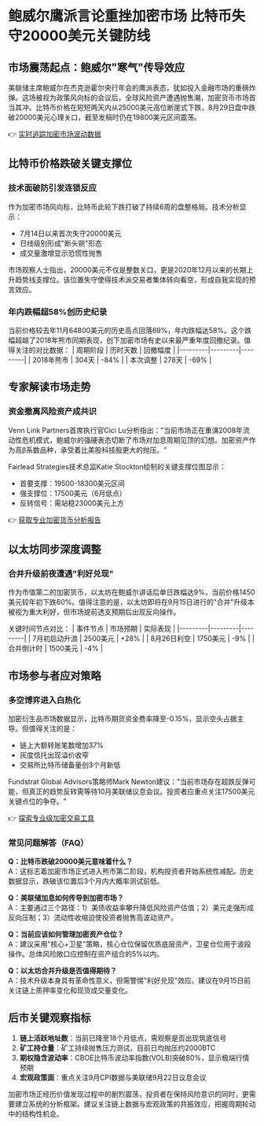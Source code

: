 # 鲍威尔鹰派言论重挫加密市场 比特币失守20000美元关键防线

## 市场震荡起点：鲍威尔"寒气"传导效应
美联储主席鲍威尔在杰克逊霍尔央行年会的鹰派表态，犹如投入金融市场的重磅炸弹。这场被视为政策风向标的会议后，全球风险资产遭遇抛售潮，加密货币市场首当其冲。比特币价格在短短两天内从25000美元高位断崖式下跌，8月29日盘中跌破20000美元心理关口，截至发稿时仍在19800美元区间震荡。

👉 [实时追踪加密市场波动数据](https://bit.ly/okx_welcome)

## 比特币价格跌破关键支撑位
### 技术面破防引发连锁反应
作为加密市场风向标，比特币此轮下跌打破了持续6周的盘整格局。技术分析显示：
- 7月14日以来首次失守20000美元
- 日线级别形成"断头铡"形态
- 成交量激增显示恐慌性抛售

市场观察人士指出，20000美元不仅是整数关口，更是2020年12月以来的长期上升趋势线支撑位。该位置失守使得技术派交易者集体转向看空，形成自我实现的预言效应。

### 年内跌幅超58%创历史纪录
当前价格较去年11月64800美元的历史高点回落69%，年内跌幅达58%。这个跌幅超越了2018年熊市同期表现，创下加密市场有史以来最严重年度回撤纪录。值得关注的对比数据：
| 周期阶段 | 历时天数 | 回撤幅度 |
|---------|---------|---------|
| 2018年熊市 | 304天 | -84% |
| 本次调整 | 278天 | -69% |

## 专家解读市场走势
### 资金撤离风险资产成共识
Venn Link Partners首席执行官Cici Lu分析指出："当前市场正在重演2008年流动性危机模式，鲍威尔的强硬表态切断了市场对加息周期见顶的幻想。加密资产作为高β系数品种，承受着比美股科技股更大的抛压。"

Fairlead Strategies技术总监Katie Stockton绘制的关键支撑位图显示：
- 首要支撑：19500-18300美元区间
- 强支撑位：17500美元（6月低点）
- 反转信号：需站稳23000美元上方

👉 [获取专业加密货币分析报告](https://bit.ly/okx_welcome)

## 以太坊同步深度调整
### 合并升级前夜遭遇"利好兑现"
作为市值第二的加密货币，以太坊在鲍威尔讲话后单日跌幅达9%，当前价格1450美元较年初下跌60%。值得注意的是，以太坊即将在9月15日进行的"合并"升级本被视为重大利好，但市场提前透支预期后出现反向操作。

关键时间节点对比：
| 事件节点 | 市场预期 | 实际表现 |
|---------|---------|---------|
| 7月初启动升浪 | 2500美元 | +28% |
| 8月26日利空 | 1750美元 | -9% |
| 合并倒计时 | 1500美元 | -4% |

## 市场参与者应对策略
### 多空博弈进入白热化
加密衍生品市场数据显示，比特币期货资金费率降至-0.15%，显示空头占据主导。但值得关注的是：
- 链上大额转账笔数增加37%
- 灰度信托出现溢价收窄
- 交易所比特币储备量创3个月新低

Fundstrat Global Advisors策略师Mark Newton建议："当前市场存在超跌反弹可能，但真正的趋势反转需等待10月美联储议息会议。投资者应重点关注17500美元关键点位的争夺。"

👉 [探索专业级加密交易工具](https://bit.ly/okx_welcome)

### 常见问题解答（FAQ）
**Q：比特币跌破20000美元意味着什么？**  
A：这标志着加密市场正式进入熊市第二阶段，机构投资者开始系统性减配。历史数据显示，跌破该位置后3个月内大概率测试前低。

**Q：美联储加息如何传导到加密市场？**  
A：主要通过三个路径：1）美债收益率攀升降低风险资产估值；2）美元走强形成反向压制；3）流动性收缩迫使投资者抛售高波动资产。

**Q：当前应该如何管理加密资产仓位？**  
A：建议采用"核心+卫星"策略，核心仓位保留优质底层资产，卫星仓位用于波段操作。总体风险敞口应控制在资产组合的5%以内。

**Q：以太坊合并升级是否值得期待？**  
A：技术升级本身具有革命性意义，但需警惕"利好兑现"效应。建议在9月15日前关注链上质押率变化和现货成交量变化。

## 后市关键观察指标
1. **链上活跃地址数**：当前已降至18个月低点，需观察是否出现筑底信号
2. **矿工持仓量**：矿工持续抛售压力测试，目前日均抛压约2000BTC
3. **期权隐含波动率**：CBOE比特币波动率指数(VOLB)突破80%，显示极端行情预期
4. **宏观政策面**：重点关注9月CPI数据与美联储9月22日议息会议

加密市场正经历价值发现过程中的剧烈震荡，投资者在保持风险意识的同时，更需要建立系统的分析框架。建议关注链上数据与宏观政策的共振效应，把握周期轮动中的结构性机会。